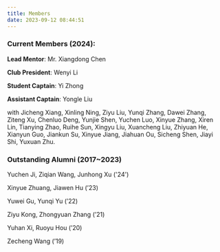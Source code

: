 ```yaml
---
title: Members
date: 2023-09-12 08:44:51
---
```


### Current Members (2024):

**Lead Mentor**: Mr. Xiangdong Chen

**Club President**: Wenyi Li

**Student Captain**: Yi Zhong

**Assistant Captain**: Yongle Liu

with Jicheng Xiang, Xinling Ning, Ziyu Liu, Yunqi Zhang, Dawei Zhang, Ziteng Xu, Chenluo Deng, Yunjie Shen, Yuchen Luo, Xinyue Zhang, Xiren Lin, Tianying Zhao, Ruihe Sun, Xingyu Liu, Xuancheng Liu, Zhiyuan He, Xianyun Guo, Jiankun Su, Xinyue Jiang, Jiahuan Ou, Sicheng Shen, Jiayi Shi, Yuxuan Zhu.

### Outstanding Alumni (2017~2023)

Yuchen Ji, Ziqian Wang, Junhong Xu ('24')

Xinyue Zhuang, Jiawen Hu (’23)

Yuwei Gu, Yunqi Yu (’22)

Ziyu Kong, Zhongyuan Zhang (’21)

Yuhan Xi, Ruoyu Hou (’20)

Zecheng Wang (’19)
